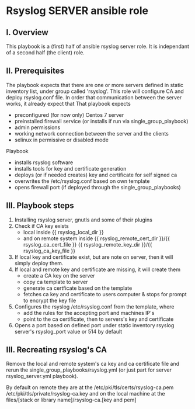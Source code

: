 # Rsyslog SERVER ansible role

## I. Overview
This playbook is a (first) half of ansible rsyslog server role. It is independant
of a second half (the client) role.

## II. Prerequisites
The playbook expects that there are one or more servers defined in static 
inventory list, under group called 'rsyslog'. This role will configure CA and
deploy rsyslog.conf file.
In order that communication between the server works, it already expect that
That playbook expects 
 - preconfigured (for now only) Centos 7 server
 - preinstalled firewall service (or installs if run via single_group_playbook)
 - admin permissions
 - working network connection between the server and the clients
 - selinux in permissive or disabled mode

Playbook
 - installs rsyslog software
 - installs tools for key and certificate generation
 - deploys (or if needed creates) key and certificate for self signed ca
 - overwrites the /etc/rsyslog.conf based on own template
 - opens firewall port (if deployed through the single_group_playbooks)

## III. Playbook steps
1. Installing rsyslog server, gnutls and some of their plugins
2. Check if CA key exists
    - local inside {{ rsyslog_local_dir }}
    - and on remote system inside
      {{ rsyslog_remote_cert_dir }}/{{ rsyslog_ca_cert_file }}
      {{ rsyslog_remote_key_dir }}/{{ rsyslog_ca_key_file }}
3. If local key and certificate exist, but are note on server, then it will simply
   deploy them.
4. If local and remote key and certificate are missing, it will create them
    - create a CA key on the server
    - copy ca template to server
    - generate ca certficate based on the template
    - fetches ca key and certificate to users computer & stops for prompt to 
      encrypt the key file
5. Configures the rsyslog /etc/rsyslog.conf from the template, where
   - add the rules for the accepting port and machines IP's
   - point to the ca certificate, then to servers's key and certificate
6. Opens a port based on defined port under static inventory rsyslog server's
   rsyslog_port value or 514 by default

## III. Recreating rsyslog's CA

Remove the local and remote system's ca key and ca certificate file and rerun the
single_group_playbooks/rsyslog.yml (or just part for server rsyslog_server.yml
playbook).

By default on remote they are at the
   /etc/pki/tls/certs/rsyslog-ca.pem
   /etc/pki/tls/private/rsyslog-ca.key
and on the local machine at the
   files/[stack or library name]/rsyslog-ca.[key and pem]
